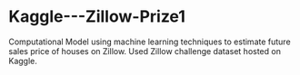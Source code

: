 # Kaggle---Zillow-Prize1
Computational Model using machine learning techniques to estimate future sales price of houses on Zillow. Used Zillow challenge dataset hosted on Kaggle.
